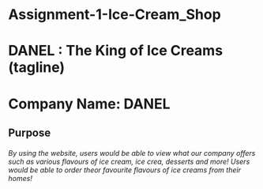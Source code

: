 # Assignment-1-Ice-Cream_Shop
# DANEL : The King of Ice Creams (tagline)
# Company Name: DANEL
## Purpose
###### By using the website, users would be able to view what our company offers such as various flavours of ice cream, ice crea, desserts and more! Users would be able to order theor favourite flavours of ice creams from their homes!